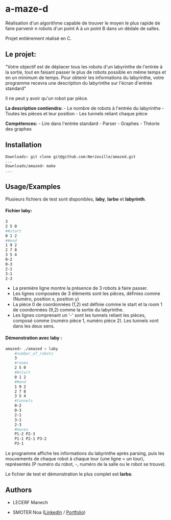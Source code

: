 
# a-maze-d

Réalisation d'un algorithme capable de trouver le moyen le plus rapide de faire parvenir n robots d'un point A à un point B dans un dédale de salles.

Projet entièrement réalisé en C.

## Le projet:

"Votre objectif est de déplacer tous les robots d'un labyrinthe de l'entrée à la sortie, tout en faisant
passer le plus de robots possible en même temps et en un minimum de temps. 
Pour obtenir les informations du labyrinthe, votre programme recevra une description du labyrinthe sur l'écran d'entrée standard"

Il ne peut y avoir qu'un robot par pièce.

__La description contiendra:__
    - Le nombre de robots à l'entrée du labyrinthe
    - Toutes les pièces et leur position
    - Les tunnels reliant chaque pièce

__Compétences:__
    - Lire dans l'entrée standard
    - Parser
    - Graphes
    - Théorie des graphes

## Installation

```bash
Downloads> git clone git@github.com:Nerzouille/amazed.git
...
Downloads/amazed> make
...
```
    
## Usage/Examples

Plusieurs fichiers de test sont disponibles, **laby**, **larbo** et **labyrinth**.

#### Fichier laby:
```bash
3
2 5 0
##start
0 1 2
##end
1 9 2
2 7 8
3 5 4
0-2
0-3
2-1
3-1
2-3
```
- La première ligne montre la présence de 3 robots à faire passer.
- Les lignes composées de 3 éléments sont les pièces, définies comme (Numéro, position x, position y)
- La pièce 0 de coordonnées (1,2) est définie comme le start et la room 1 de coordonnées (9,2) comme la sortie du labyrinthe.
- Les lignes comprenant un '-' sont les tunnels reliant les pièces, composé comme (numéro pièce 1, numéro pièce 2). Les tunnels vont dans les deux sens.

#### Démonstration avec laby :
```bash
amazed> ./amazed < laby 
    #number_of_robots
    3
    #rooms
    2 5 0
    ##start
    0 1 2
    ##end
    1 9 2
    2 7 8
    3 5 4
    #tunnels
    0-2
    0-3
    2-1
    3-1
    2-3
    #moves
    P1-2 P2-3
    P1-1 P2-1 P3-2
    P3-1
```

Le programme affiche les informations du labyrinthe après parsing, puis les mouvements de chaque robot à chaque tour (une ligne = un tour), représentés (P numéro du robot, -, numéro de la salle ou le robot se trouve).

Le fichier de test et démonstration le plus complet est **__larbo__**.

## Authors

- LECERF Manech

- SMOTER Noa ([LinkedIn](https://www.linkedin.com/in/noa-smoter/) / [Portfolio](https://noasmoter.vercel.app/))
